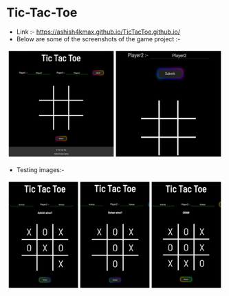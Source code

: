 # Tic-Tac-Toe
* Link :- https://ashish4kmax.github.io/TicTacToe.github.io/
* Below are some of the screenshots of the game project :-
<img src="./Images/Test1.png" alt="Test1"/>
<ul><li>Testing images:-</li></ul>
<img src="./Images/Test2.png" alt="Test2"/>
